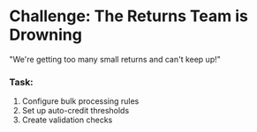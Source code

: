 # Challenge: The Returns Team is Drowning

"We're getting too many small returns and can't keep up!"

### Task:
1. Configure bulk processing rules
2. Set up auto-credit thresholds
3. Create validation checks